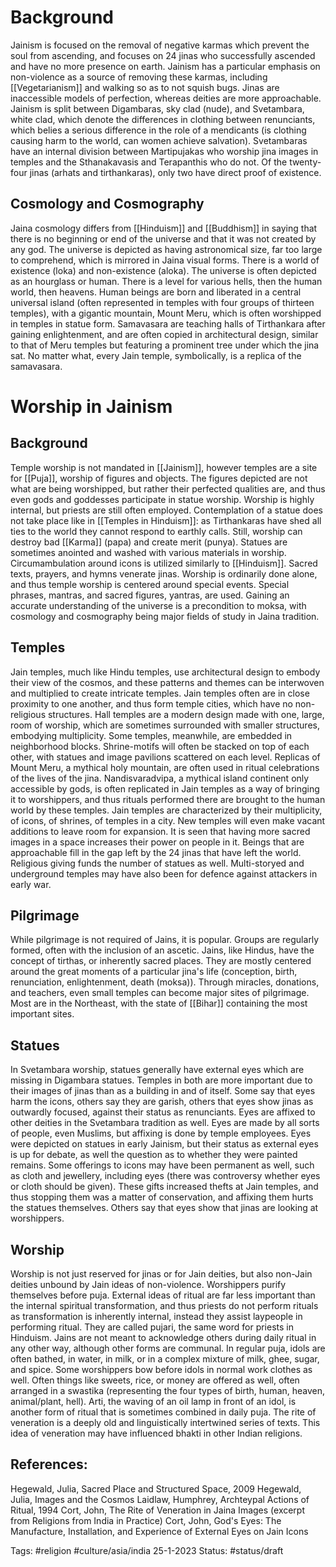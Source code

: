 # Background
Jainism is focused on the removal of negative karmas which prevent the soul from ascending, and focuses on 24 jinas who successfully ascended and have no more presence on earth. Jainism has a particular emphasis on non-violence as a source of removing these karmas, including [[Vegetarianism]] and walking so as to not squish bugs. Jinas are inaccessible models of perfection, whereas deities are more approachable. Jainism is split between Digambaras, sky clad (nude), and Svetambara, white clad, which denote the differences in clothing between renunciants, which belies a serious difference in the role of a mendicants (is clothing causing harm to the world, can women achieve salvation). Svetambaras have an internal division between Martipujakas who worship jina images in temples and the Sthanakavasis and Terapanthis who do not. Of the twenty-four jinas (arhats and tirthankaras), only two have direct proof of existence. 

## Cosmology and Cosmography
Jaina cosmology differs from [[Hinduism]] and [[Buddhism]] in saying that there is no beginning or end of the universe and that it was not created by any god. The universe is depicted as having astronomical size, far too large to comprehend, which is mirrored in Jaina visual forms. There is a world of existence (loka) and non-existence (aloka). The universe is often depicted as an hourglass or human. There is a level for various hells, then the human world, then heavens. Human beings are born and liberated in a central universal island (often represented in temples with four groups of thirteen temples), with a gigantic mountain, Mount Meru, which is often worshipped in temples in statue form. Samavasara are teaching halls of Tirthankara after gaining enlightenment, and are often copied in architectural design, similar to that of Meru temples but featuring a prominent tree under which the jina sat. No matter what, every Jain temple, symbolically, is a replica of the samavasara.

# Worship in Jainism
## Background
Temple worship is not mandated in [[Jainism]], however temples are a site for [[Puja]], worship of figures and objects. The figures depicted are not what are being worshipped, but rather their perfected qualities are, and thus even gods and goddesses participate in statue worship. Worship is highly internal, but priests are still often employed. Contemplation of a statue does not take place like in [[Temples in Hinduism]]: as Tirthankaras have shed all ties to the world they cannot respond to earthly calls. Still, worship can destroy bad [[Karma]] (papa) and create merit (punya). Statues are sometimes anointed and washed with various materials in worship. Circumambulation around icons is utilized similarly to [[Hinduism]]. Sacred texts, prayers, and hymns venerate jinas. Worship is ordinarily done alone, and thus temple worship is centered around special events. Special phrases, mantras, and sacred figures, yantras, are used. Gaining an accurate understanding of the universe is a precondition to moksa, with cosmology and cosmography being major fields of study in Jaina tradition.  

## Temples
Jain temples, much like Hindu temples, use architectural design to embody their view of the cosmos, and these patterns and themes can be interwoven and multiplied to create intricate temples. Jain temples often are in close proximity to one another, and thus form temple cities, which have no non-religious structures. Hall temples are a modern design made with one, large, room of worship, which are sometimes surrounded with smaller structures, embodying multiplicity. Some temples, meanwhile, are embedded in neighborhood blocks. Shrine-motifs will often be stacked on top of each other, with statues and image pavilions scattered on each level. Replicas of Mount Meru, a mythical holy mountain, are often used in ritual celebrations of the lives of the jina. Nandisvaradvipa, a mythical island continent only accessible by gods, is often replicated in Jain temples as a way of bringing it to worshippers, and thus rituals performed there are brought to the human world by these temples.
Jain temples are characterized by their multiplicity, of icons, of shrines, of temples in a city. New temples will even make vacant additions to leave room for expansion. It is seen that having more sacred images in a space increases their power on people in it. Beings that are approachable fill in the gap left by the 24 jinas that have left the world. Religious giving funds the number of statues as well. Multi-storyed and underground temples may have also been for defence against attackers in early war.

## Pilgrimage
While pilgrimage is not required of Jains, it is popular. Groups are regularly formed, often with the inclusion of an ascetic. Jains, like Hindus, have the concept of tirthas, or inherently sacred places. They are mostly centered around the great moments of a particular jina's life (conception, birth, renunciation, enlightenment, death (moksa)). Through miracles, donations, and teachers, even small temples can become major sites of pilgrimage. Most are in the Northeast, with the state of [[Bihar]] containing the most important sites.

## Statues
In Svetambara worship, statues generally have external eyes which are missing in Digambara statues. Temples in both are more important due to their images of jinas than as a building in and of itself. Some say that eyes harm the icons, others say they are garish, others that eyes show jinas as outwardly focused, against their status as renunciants. Eyes are affixed to other deities in the Svetambara tradition as well. Eyes are made by all sorts of people, even Muslims, but affixing is done by temple employees. Eyes were depicted on statues in early Jainism, but their status as external eyes is up for debate, as well the question as to whether they were painted remains. Some offerings to icons may have been permanent as well, such as cloth and jewellery, including eyes (there was controversy whether eyes or cloth should be given). These gifts increased thefts at Jain temples, and thus stopping them was a matter of conservation, and affixing them hurts the statues themselves. Others say that eyes show that jinas are looking at worshippers.

## Worship
Worship is not just reserved for jinas or for Jain deities, but also non-Jain deities unbound by Jain ideas of non-violence. Worshippers purify themselves before puja. External ideas of ritual are far less important than the internal spiritual transformation, and thus priests do not perform rituals as transformation is inherently internal, instead they assist laypeople in performing ritual.  They are called pujari, the same word for priests in Hinduism. Jains are not meant to acknowledge others during daily ritual in any other way, although other forms are communal. In regular puja, idols are often bathed, in water, in milk, or in a complex mixture of milk, ghee, sugar, and spice. Some worshippers bow before idols in normal work clothes as well. Often things like sweets, rice, or money are offered as well, often arranged in a swastika (representing the four types of birth, human, heaven, animal/plant, hell). Arti, the waving of an oil lamp in front of an idol, is another form of ritual that is sometimes combined in daily puja. The rite of veneration is a deeply old and linguistically intertwined series of texts. This idea of veneration may have influenced bhakti in other Indian religions.

## References:
Hegewald, Julia, Sacred Place and Structured Space, 2009
Hegewald, Julia, Images and the Cosmos
Laidlaw, Humphrey, Archteypal Actions of Ritual, 1994
Cort, John, The Rite of Veneration in Jaina Images (excerpt from Religions from India in Practice)
Cort, John, God's Eyes: The Manufacture, Installation, and Experience of External Eyes on Jain Icons

Tags: #religion #culture/asia/india 
25-1-2023
Status: #status/draft